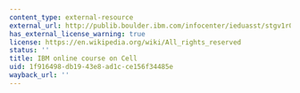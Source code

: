 ```yaml
---
content_type: external-resource
external_url: http://publib.boulder.ibm.com/infocenter/ieduasst/stgv1r0/index.jsp?topic=/com.ibm.iea.cbe/plugin_coverpage.html
has_external_license_warning: true
license: https://en.wikipedia.org/wiki/All_rights_reserved
status: ''
title: IBM online course on Cell
uid: 1f916498-db19-43e8-ad1c-ce156f34485e
wayback_url: ''
---
```


